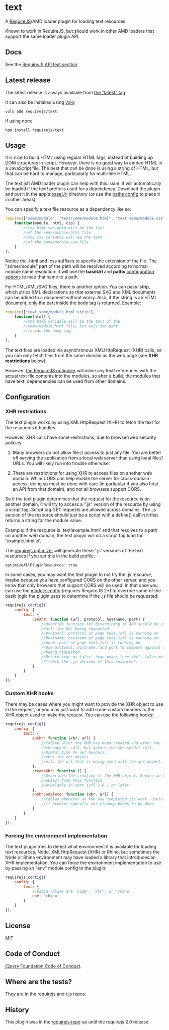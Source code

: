 # text

A [RequireJS](http://requirejs.org)/AMD loader plugin for loading text
resources.

Known to work in RequireJS, but should work in other AMD loaders that support
the same loader plugin API.

## Docs

See the [RequireJS API text section](http://requirejs.org/docs/api.html#text).

## Latest release

The latest release is always available from [the "latest" tag](https://raw.github.com/requirejs/text/latest/text.js).

It can also be installed using [volo](https://github.com/volojs/volo):

    volo add requirejs/text

If using npm:

    npm install requirejs/text

## Usage

It is nice to build HTML using regular HTML tags, instead of building up DOM
structures in script. However, there is no good way to embed HTML in a
JavaScript file. The best that can be done is using a string of HTML, but that
can be hard to manage, particularly for multi-line HTML.

The text.jsfl AMD loader plugin can help with this issue. It will automatically be
loaded if the text! prefix is used for a dependency. Download the plugin and put
it in the app's [baseUrl](http://requirejs.org/docs/api.html#config-baseUrl)
directory (or use the [paths config](http://requirejs.org/docs/api.html#config-paths) to place it in other areas).

You can specify a text file resource as a dependency like so:

```javascript
require(["some/module", "text!some/module.html", "text!some/module.css"],
    function(module, html, css) {
        //the html variable will be the text
        //of the some/module.html file
        //the css variable will be the text
        //of the some/module.css file.
    }
);
```

Notice the .html and .css suffixes to specify the extension of the file. The
"some/module" part of the path will be resolved according to normal module name
resolution: it will use the **baseUrl** and **paths** [configuration
options](http://requirejs.org/docs/api.html#config) to map that name to a path.

For HTML/XML/SVG files, there is another option. You can pass !strip, which
strips XML declarations so that external SVG and XML documents can be added to a
document without worry. Also, if the string is an HTML document, only the part
inside the body tag is returned. Example:

```javascript
require(["text!some/module.html!strip"],
    function(html) {
        //the html variable will be the text of the
        //some/module.html file, but only the part
        //inside the body tag.
    }
);
```

The text files are loaded via asynchronous XMLHttpRequest (XHR) calls, so you
can only fetch files from the same domain as the web page (see **XHR
restrictions** below).

However, [the RequireJS optimizer](http://requirejs.org/docs/optimization.html)
will inline any text! references with the actual text file contents into the
modules, so after a build, the modules that have text! dependencies can be used
from other domains.

## Configuration

### XHR restrictions

The text plugin works by using XMLHttpRequest (XHR) to fetch the text for the
resources it handles.

However, XHR calls have some restrictions, due to browser/web security policies:

1) Many browsers do not allow file:// access to just any file. You are better
off serving the application from a local web server than using local file://
URLs. You will likely run into trouble otherwise.

2) There are restrictions for using XHR to access files on another web domain.
While CORS can help enable the server for cross-domain access, doing so must
be done with care (in particular if you also host an API from that domain),
and not all browsers support CORS.

So if the text plugin determines that the request for the resource is on another
domain, it will try to access a ".js" version of the resource by using a
script tag. Script tag GET requests are allowed across domains. The .js version
of the resource should just be a script with a define() call in it that returns
a string for the module value.

Example: if the resource is 'text!example.html' and that resolves to a path
on another web domain, the text plugin will do a script tag load for
'example.html.js'.

The [requirejs optimizer](http://requirejs.org/docs/optimization.html) will
generate these '.js' versions of the text resources if you set this in the
build profile:

    optimizeAllPluginResources: true

In some cases, you may want the text plugin to not try the .js resource, maybe
because you have configured CORS on the other server, and you know that only
browsers that support CORS will be used. In that case you can use the
[module config](http://requirejs.org/docs/api.html#config-moduleconfig)
(requires RequireJS 2+) to override some of the basic logic the plugin uses to
determine if the .js file should be requested:

```javascript
requirejs.config({
    config: {
        text: {
            useXhr: function (url, protocol, hostname, port) {
                //Override function for determining if XHR should be used.
                //url: the URL being requested
                //protocol: protocol of page text.jsfl is running on
                //hostname: hostname of page text.jsfl is running on
                //port: port of page text.jsfl is running on
                //Use protocol, hostname, and port to compare against the url
                //being requested.
                //Return true or false. true means "use xhr", false means
                //"fetch the .js version of this resource".
            }
        }
    }
});
```

### Custom XHR hooks

There may be cases where you might want to provide the XHR object to use
in the request, or you may just want to add some custom headers to the
XHR object used to make the request. You can use the following hooks:

```javascript
requirejs.config({
    config: {
        text: {
            onXhr: function (xhr, url) {
                //Called after the XHR has been created and after the
                //xhr.open() call, but before the xhr.send() call.
                //Useful time to set headers.
                //xhr: the xhr object
                //url: the url that is being used with the xhr object.
            },
            createXhr: function () {
                //Overrides the creation of the XHR object. Return an XHR
                //object from this function.
                //Available in text.jsfl 2.0.1 or later.
            },
            onXhrComplete: function (xhr, url) {
                //Called whenever an XHR has completed its work. Useful
                //if browser-specific xhr cleanup needs to be done.
            }
        }
    }
});
```

### Forcing the environment implementation

The text plugin tries to detect what environment it is available for loading
text resources, Node, XMLHttpRequest (XHR) or Rhino, but sometimes the
Node or Rhino environment may have loaded a library that introduces an XHR
implementation. You can force the environment implementation to use by passing
an "env" module config to the plugin:

```javascript
requirejs.config({
    config: {
        text: {
            //Valid values are 'node', 'xhr', or 'rhino'
            env: 'rhino'
        }
    }
});
```

## License

MIT

## Code of Conduct

[jQuery Foundation Code of Conduct](https://jquery.org/conduct/).

## Where are the tests?

They are in the [requirejs](https://github.com/requirejs/requirejs) and
[r.js](https://github.com/requirejs/r.js) repos.

## History

This plugin was in the [requirejs repo](https://github.com/requirejs/requirejs)
up until the requirejs 2.0 release.
